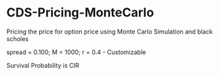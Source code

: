 # CDS-Pricing-MonteCarlo
Pricing the price for option price using Monte Carlo Simulation and black scholes

spread = 0.100; M = 1000; r = 0.4 - Customizable 

Survival Probability is CIR 
